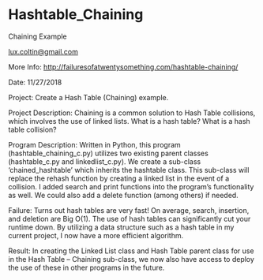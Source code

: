 # Hashtable_Chaining
Chaining Example

lux.coltin@gmail.com

More Info: http://failuresofatwentysomething.com/hashtable-chaining/

Date: 11/27/2018

Project: Create a Hash Table (Chaining) example. 

Project Description: Chaining is a common solution to Hash Table collisions, which involves the use of linked lists. What is a hash table? What is a hash table collision?

Program Description: Written in Python, this program (hashtable_chaining_c.py) utilizes two existing parent classes (hashtable_c.py and linkedlist_c.py). We create a sub-class ‘chained_hashtable’ which inherits the hashtable class. This sub-class will replace the rehash function by creating a linked list in the event of a collision. I added search and print functions into the program’s functionality as well. We could also add a delete function (among others) if needed.  

Failure: Turns out hash tables are very fast! On average, search, insertion, and deletion are Big O(1). The use of hash tables can significantly cut your runtime down. By utilizing a data structure such as a hash table in my current project, I now have a more efficient algorithm. 

Result: In creating the Linked List class and Hash Table parent class for use in the Hash Table – Chaining sub-class, we now also have access to deploy the use of these in other programs in the future.
